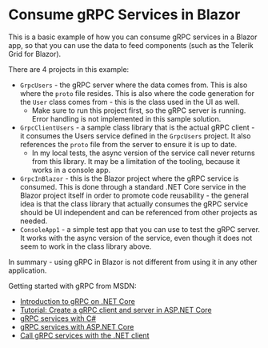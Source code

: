 # Consume gRPC Services in Blazor

This is a basic example of how you can consume gRPC services in a Blazor app, so that you can use the data to feed components (such as the Telerik Grid for Blazor).

There are 4 projects in this example:
* `GrpcUsers` - the gRPC server where the data comes from. This is also where the `proto` file resides. This is also where the code generation for the `User` class comes from - this is the class used in the UI as well.
    * Make sure to run this project first, so the gRPC server is running. Error handling is not implemented in this sample solution.
* `GrpcClientUsers` - a sample class library that is the actual gRPC client - it consumes the Users service defined in the `GrpcUsers` project. It also references the `proto` file from the server to ensure it is up to date.
    * In my local tests, the async version of the service call never returns from this library. It may be a limitation of the tooling, because it works in a console app.
* `GrpcInBlazor` - this is the Blazor project where the gRPC service is consumed. This is done through a standard .NET Core service in the Blazor project itself in order to promote code reusability - the general idea is that the class library that actually consumes the gRPC service should be UI independent and can be referenced from other projects as needed.
* `ConsoleApp1` - a simple test app that you can use to test the gRPC server. It works with the async version of the service, even though it does not seem to work in the class library above.

In summary - using gRPC in Blazor is not different from using it in any other application.

Getting started with gRPC from MSDN:

* [Introduction to gRPC on .NET Core](https://docs.microsoft.com/en-us/aspnet/core/grpc/?view=aspnetcore-3.0)
* [Tutorial: Create a gRPC client and server in ASP.NET Core](https://docs.microsoft.com/en-us/aspnet/core/tutorials/grpc/grpc-start?view=aspnetcore-3.0&tabs=visual-studio)
* [gRPC services with C#](https://docs.microsoft.com/en-us/aspnet/core/grpc/basics?view=aspnetcore-3.0)
* [gRPC services with ASP.NET Core](https://docs.microsoft.com/en-us/aspnet/core/grpc/aspnetcore?view=aspnetcore-3.0&tabs=visual-studio)
* [Call gRPC services with the .NET client](https://docs.microsoft.com/en-us/aspnet/core/grpc/client?view=aspnetcore-3.0)
